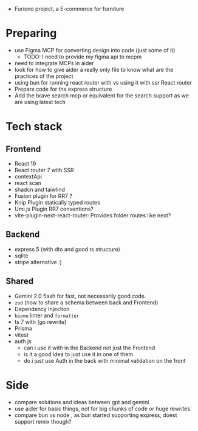 - Furiono project, a E-commerce for furniture
# Preparing
- use Figma MCP for converting design into code (just some of it)
    - TODO: I need to provide my figma api to mcpm
- need to integrate MCPs in aider
- look for how to give aider a really only file to know what are the practices of the project
- using bun for  running react router with vs using it with ssr React router
- Prepare code for the express structure
- Add the brave search mcp or equivalent for the search support as we are using latest tech
# Tech stack

## Frontend
- React 19
- React router 7 with SSR
- contextApi
- react scan
- shadcn and taiwlind
- Fusion plugin for RR7 ?
- Knip Plugin statically typed routes
- Umi.js Plugin RR7 conventions?
- vite-plugin-next-react-router: Provides folder routes like next?
## Backend
- express 5 (with dto and good ts structure)
- sqlite
- stripe alternative :)
## Shared
- Gemini 2.0 flash for fast, not necessarily good code. 
- `zod` (how to share a schema between back and Frontend)
- Dependency Injection
- `biome` linter and `formatter`
- ts 7 with (go rewrite)
- Prisma
- vitest
- auth js
    - can i use it with in the Backend not just the Frontend
    - is it a good idea to just use it in  one of them
    - do i just use Auth in the back with minimal validation on the front
# Side
- compare solutions and ideas between gpt and gemini
- use aider for basic things, not for big chunks of code or huge rewrites
- compare bun vs node , as bun started supporting express, doest support remix though?

